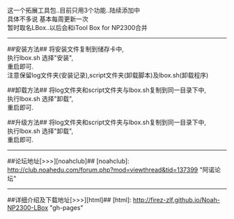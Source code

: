 这一个拓展工具包..目前只用3个功能..陆续添加中  
具体不多说 基本每周更新一次  
暂时取名LBox..以后会和iTool Box for NP2300合并  
***
##安装方法##
将安装文件复制到储存卡中,  
执行lbox.sh 选择"安装",  
重启即可.  
注意保留log文件夹(安装记录),script文件夹(卸载脚本)及lbox.sh(卸载程序)  

##卸载方法##
将log文件夹和script文件夹与lbox.sh复制到同一目录下中,  
执行lbox.sh 选择"卸载",  
重启即可.  

##升级方法##
将log文件夹和script文件夹与lbox.sh复制到同一目录下中,  
执行lbox.sh 选择"卸载",  
重启即可.  

*** 
##论坛地址[>>>][noahclub]##
[noahclub]: http://club.noahedu.com/forum.php?mod=viewthread&tid=137399 "阿诺论坛"
***
##详细介绍及下载地址[>>>][html]##
[html]: http://firez-zlf.github.io/Noah-NP2300-LBox "gh-pages"
